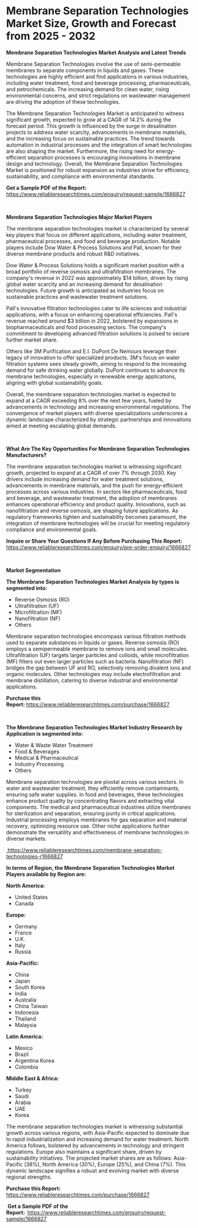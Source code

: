 <p><h1>Membrane Separation Technologies Market Size, Growth and Forecast from 2025 - 2032</h1></p><p><strong>Membrane Separation Technologies Market Analysis and Latest Trends</strong></p>
<p><p>Membrane Separation Technologies involve the use of semi-permeable membranes to separate components in liquids and gases. These technologies are highly efficient and find applications in various industries, including water treatment, food and beverage processing, pharmaceuticals, and petrochemicals. The increasing demand for clean water, rising environmental concerns, and strict regulations on wastewater management are driving the adoption of these technologies. </p><p>The Membrane Separation Technologies Market is anticipated to witness significant growth, expected to grow at a CAGR of 14.2% during the forecast period. This growth is influenced by the surge in desalination projects to address water scarcity, advancements in membrane materials, and the increasing focus on sustainable practices. The trend towards automation in industrial processes and the integration of smart technologies are also shaping the market. Furthermore, the rising need for energy-efficient separation processes is encouraging innovations in membrane design and technology. Overall, the Membrane Separation Technologies Market is positioned for robust expansion as industries strive for efficiency, sustainability, and compliance with environmental standards.</p></p>
<p><strong>Get a Sample PDF of the Report:&nbsp;</strong> <a href="https://www.reliableresearchtimes.com/enquiry/request-sample/1666827?utm_campaign=2298&utm_medium=2&utm_source=Github&utm_content=ia&utm_term=16042025&utm_id=membrane-separation-technologies">https://www.reliableresearchtimes.com/enquiry/request-sample/1666827</a></p>
<p>&nbsp;</p>
<p><strong>Membrane Separation Technologies Major Market Players</strong></p>
<p><p>The membrane separation technologies market is characterized by several key players that focus on different applications, including water treatment, pharmaceutical processes, and food and beverage production. Notable players include Dow Water & Process Solutions and Pall, known for their diverse membrane products and robust R&D initiatives. </p><p>Dow Water & Process Solutions holds a significant market position with a broad portfolio of reverse osmosis and ultrafiltration membranes. The company's revenue in 2022 was approximately $14 billion, driven by rising global water scarcity and an increasing demand for desalination technologies. Future growth is anticipated as industries focus on sustainable practices and wastewater treatment solutions.</p><p>Pall's innovative filtration technologies cater to life sciences and industrial applications, with a focus on enhancing operational efficiencies. Pall's revenue reached around $3 billion in 2022, bolstered by expansions in biopharmaceuticals and food processing sectors. The company's commitment to developing advanced filtration solutions is poised to secure further market share.</p><p>Others like 3M Purification and E.I. DuPont De Nemours leverage their legacy of innovation to offer specialized products. 3M's focus on water filtration systems sees steady growth, aiming to respond to the increasing demand for safe drinking water globally. DuPont continues to advance its membrane technologies, especially in renewable energy applications, aligning with global sustainability goals. </p><p>Overall, the membrane separation technologies market is expected to expand at a CAGR exceeding 8% over the next few years, fueled by advancements in technology and increasing environmental regulations. The convergence of market players with diverse specializations underscores a dynamic landscape characterized by strategic partnerships and innovations aimed at meeting escalating global demands.</p></p>
<p>&nbsp;</p>
<p><strong>What Are The Key Opportunities For Membrane Separation Technologies Manufacturers?</strong></p>
<p><p>The membrane separation technologies market is witnessing significant growth, projected to expand at a CAGR of over 7% through 2030. Key drivers include increasing demand for water treatment solutions, advancements in membrane materials, and the push for energy-efficient processes across various industries. In sectors like pharmaceuticals, food and beverage, and wastewater treatment, the adoption of membranes enhances operational efficiency and product quality. Innovations, such as nanofiltration and reverse osmosis, are shaping future applications. As regulatory frameworks tighten and sustainability becomes paramount, the integration of membrane technologies will be crucial for meeting regulatory compliance and environmental goals.</p></p>
<p><strong>Inquire or Share Your Questions If Any Before Purchasing This Report:</strong> <a href="https://www.reliableresearchtimes.com/enquiry/pre-order-enquiry/1666827?utm_campaign=2298&utm_medium=2&utm_source=Github&utm_content=ia&utm_term=16042025&utm_id=membrane-separation-technologies">https://www.reliableresearchtimes.com/enquiry/pre-order-enquiry/1666827</a></p>
<p>&nbsp;</p>
<p><strong>Market Segmentation</strong></p>
<p><strong>The Membrane Separation Technologies Market Analysis by types is segmented into:</strong></p>
<p><ul><li>Reverse Osmosis (RO)</li><li>Ultrafiltration (UF)</li><li>Microfiltration (MF)</li><li>Nanofiltration (NF)</li><li>Others</li></ul></p>
<p><p>Membrane separation technologies encompass various filtration methods used to separate substances in liquids or gases. Reverse osmosis (RO) employs a semipermeable membrane to remove ions and small molecules. Ultrafiltration (UF) targets larger particles and colloids, while microfiltration (MF) filters out even larger particles such as bacteria. Nanofiltration (NF) bridges the gap between UF and RO, selectively removing divalent ions and organic molecules. Other technologies may include electrofiltration and membrane distillation, catering to diverse industrial and environmental applications.</p></p>
<p><strong>Purchase this Report:&nbsp;</strong><a href="https://www.reliableresearchtimes.com/purchase/1666827?utm_campaign=2298&utm_medium=2&utm_source=Github&utm_content=ia&utm_term=16042025&utm_id=membrane-separation-technologies">https://www.reliableresearchtimes.com/purchase/1666827</a></p>
<p>&nbsp;</p>
<p><strong>The Membrane Separation Technologies Market Industry Research by Application is segmented into:</strong></p>
<p><ul><li>Water & Waste Water Treatment</li><li>Food & Beverages</li><li>Medical & Pharmaceutical</li><li>Industry Processing</li><li>Others</li></ul></p>
<p><p>Membrane separation technologies are pivotal across various sectors. In water and wastewater treatment, they efficiently remove contaminants, ensuring safe water supplies. In food and beverages, these technologies enhance product quality by concentrating flavors and extracting vital components. The medical and pharmaceutical industries utilize membranes for sterilization and separation, ensuring purity in critical applications. Industrial processing employs membranes for gas separation and material recovery, optimizing resource use. Other niche applications further demonstrate the versatility and effectiveness of membrane technologies in diverse markets.</p></p>
<p><a href="https://www.reliableresearchtimes.com/membrane-separation-technologies-r1666827?utm_campaign=2298&utm_medium=2&utm_source=Github&utm_content=ia&utm_term=16042025&utm_id=membrane-separation-technologies">&nbsp;https://www.reliableresearchtimes.com/membrane-separation-technologies-r1666827</a></p>
<p><strong>In terms of Region, the Membrane Separation Technologies Market Players available by Region are:</strong></p>
<p>
    <p> <strong> North America: </strong>
        <ul>
            <li>United States</li>
            <li>Canada</li>
        </ul>
        </p> 
    <p> <strong> Europe: </strong>
        <ul>
            <li>Germany</li>
            <li>France</li>
            <li>U.K.</li>
            <li>Italy</li>
            <li>Russia</li>
        </ul>
        </p> 
    <p> <strong> Asia-Pacific: </strong>
        <ul>
            <li>China</li>
            <li>Japan</li>
            <li>South Korea</li>
            <li>India</li>
            <li>Australia</li>
            <li>China Taiwan</li>
            <li>Indonesia</li>
            <li>Thailand</li>
            <li>Malaysia</li>
        </ul>
        </p> 
    <p> <strong> Latin America: </strong>
        <ul>
            <li>Mexico</li>
            <li>Brazil</li>
            <li>Argentina Korea</li>
            <li>Colombia</li>
        </ul>
        </p> 
    <p> <strong> Middle East & Africa: </strong>
        <ul>
            <li>Turkey</li>
            <li>Saudi</li>
            <li>Arabia</li>
            <li>UAE</li>
            <li>Korea</li>
        </ul>
    </p>
    </p>
<p><p>The membrane separation technologies market is witnessing substantial growth across various regions, with Asia-Pacific expected to dominate due to rapid industrialization and increasing demand for water treatment. North America follows, bolstered by advancements in technology and stringent regulations. Europe also maintains a significant share, driven by sustainability initiatives. The projected market shares are as follows: Asia-Pacific (38%), North America (30%), Europe (25%), and China (7%). This dynamic landscape signifies a robust and evolving market with diverse regional strengths.</p></p>
<p><strong>Purchase this Report: </strong><a href="https://www.reliableresearchtimes.com/purchase/1666827?utm_campaign=2298&utm_medium=2&utm_source=Github&utm_content=ia&utm_term=16042025&utm_id=membrane-separation-technologies">https://www.reliableresearchtimes.com/purchase/1666827</a></p>
<p>&nbsp;<strong>Get a Sample PDF of the Report:&nbsp;&nbsp;</strong><a href="https://www.reliableresearchtimes.com/enquiry/request-sample/1666827?utm_campaign=2298&utm_medium=2&utm_source=Github&utm_content=ia&utm_term=16042025&utm_id=membrane-separation-technologies">https://www.reliableresearchtimes.com/enquiry/request-sample/1666827</a></p>
<p><strong></strong></p>
<p><p></p><p></p><p></p></p>